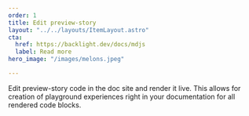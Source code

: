 ```yaml
---
order: 1
title: Edit preview-story
layout: "../../layouts/ItemLayout.astro"
cta:
  href: https://backlight.dev/docs/mdjs
  label: Read more
hero_image: "/images/melons.jpeg"

---
```

Edit preview-story code in the doc site and render it live. This allows for creation of playground experiences right in your documentation for all rendered code blocks.